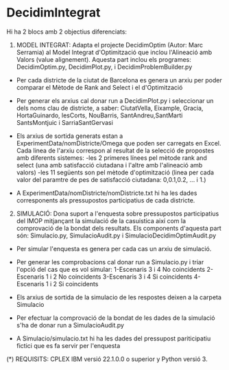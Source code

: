 # DecidimIntegrat

Hi ha 2 blocs amb 2 objectius diferenciats:

1. MODEL INTEGRAT: Adapta el projecte DecidimOptim (Autor: Marc Serramia) al Model Integrat d'Optimització que inclou l'Alineació amb Valors 
   (value alignement). Aquesta part inclou els programes:  DecidimOptim.py, DecidimPlot.py, i DecidimProblemBuilder.py 

- Per cada districte de la ciutat de Barcelona es genera un arxiu per poder comparar el Mètode de Rank and Select i el d'Optimització

- Per generar els arxius cal donar run a DecidimPlot.py i seleccionar un dels noms clau de districte, a saber: 
    CiutatVella, Eixample, Gracia, HortaGuinardo, lesCorts, NouBarris, SantAndreu,SantMarti SantsMontjuic i SarriaSantGervasi

- Els arxius de sortida generats estan a ExperimentData/nomDistricte/Omega que poden ser carregats en Excel. Cada linea de l'arxiu correspon al resultat de 
   la selecció de propostes amb diferents sistemes: 
	-les 2 primeres línees pel mètode rank and select (una amb satisfacció ciutadana i l'altre amb l'alineació amb valors)
	-les 11 següents son pel mètode d'optimització (linea per cada valor del paramtre de pes de satisfacció ciutadana: 0,0.1,0.2, ... i 1.)

- A ExperimentData/nomDistricte/nomDistricte.txt hi ha les dades corresponents als pressupostos participatius de cada districte.

2. SIMULACIÓ: Dona suport a l'enquesta sobre pressupostos participatius del IMOP mitjançant la simulació de la casuistica així com la comprovació 
   de la bondat dels resultats. Els components d'aquesta part són: Simulacio.py, SimulacioAudit.py i SimulacioDecidimOptimAudit.py

- Per simular l'enquesta es genera per cada cas un arxiu de simulació.

- Per generar les comprobacions cal donar run a Simulacio.py i triar l'opció del cas que es vol simular: 
                1-Escenaris 3 i 4 No coincidents
                2-Escenaris 1 i 2 No coincidents
                3-Escenaris 3 i 4 Si coincidents
                4-Escenaris 1 i 2 Si coincidents 

- Els arxius de sortida de la simulacio de les respostes deixen a la carpeta Simulacio

- Per efectuar la comprovació de la bondat de les dades de la simulació s'ha de donar run a SimulacioAudit.py

- A Simulacio/simulacio.txt hi ha les dades del pressupost pariticipatiu fictici que es fa servir per l'enquesta

(*) REQUISITS: CPLEX IBM versió 22.1.0.0 o superior y Python versió 3.